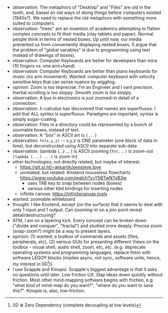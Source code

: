 - observation: The metaphors of "Desktop" and "Files" are old in the tooth, and, based on old ways of doing things before computers existed (1940s?). We need to replace the old metaphors with something more suited to computers.
- observation: "trees" are an invention of academics attempting to flatten complex concepts to fit their media (clay tablets and paper).  Normal people think in terms of nested boxes.  Up until now, our media prevented us from conveniently displaying nested boxes.  (I argue that the problem of "global variables" is due to programming using text instead of drawings of boxes).
- observation: Computer Keyboards are better for developers than mice (10 fingers vs. one arm+hand)
- observation: Computer Keyboards are better than piano keyboards for music (no arm movement).  Wanted: computer keyboard with velocity sensitive keys that can sense nuance by wiggling.
- opinion: Zoom is too imprecise.  I'm an Engineer and I vant precision. Inertial scrolling is too sloppy.  Smooth zoom is too sloppy.
- observation: A bus in electronics is just zoomed-in detail of a connection.
- observation: λ-calculus has discovered that names are superfluous. I add that ALL syntax is superfluous.  Paradigms are important, syntax is simply sugar-coating.
- observation: Files in a directory could be represented by a bunch of zoomable boxes, instead of text.
- observation: A "box" in ASCII art is `{...}`
- observation: `fn(x,y,z)` -- x,y,z is ONE parameter (one block of data in time), but deconstructed using ASCII into separate sub-data
- observation: (lambda (...) ... ) is ASCII zooming (`fn(...)` is zoom-out `(lambda (...) ...)` is zoom-in)
- other technologies, not directly related, but maybe of interest: 
	- https://git.sr.ht/~akkartik/pensieve.love 
	- unrelated, but related: Knotend mouseless flowcharts https://www.youtube.com/watch?v=Y56TwNTxB3w
		- uses TAB key to snap between nodes (boxes)
		- various other kbd bindings for inserting nodes
	- infinite canvas: https://infinitecanvas.tools
- wanted: zoomable whiteboard
- thought: I like Knotend, except (on the surface) that it seems to deal with only 1 input and 1 output.  Can zooming-in on a join point reveal detail/destructuring?
- ATM, I am on a layering kick.  Every concept can be broken down ("divide and conquer", "fractal") and studied more deeply. Precise zoom (snap-zoom?) might be a way to present layers.
- opinion: (1) wanted: a toolbox of commands and assets (files, peripherals, etc), (2) various GUIs for presenting different Views on the toolbox - visual shell, audio shell, zoom, etc, etc. (e.g. deprecate operating systems and programming languages, replace them with software LEGO® blocks (implies async, not sync, software units, hence, my interest in 0D[^0d])) 
- I use Scapple and Kinopio.  Scapple's biggest advantage is that it asks no questions until later.  Low friction UX.  Slap ideas down quickly without friction.  Most other mind-mapping software begins with friction, e.g. "what kind of mind-map do you want?", "where do you want to save this?".  Kinopio is, also, low-friction.

[^0d]: 0D ≣ Zero Dependency (complete decoupling at low levels)